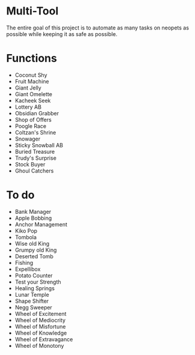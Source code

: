 # Multi-Tool

The entire goal of this project is to automate as many tasks on neopets as possible while keeping it as safe as possible.

# Functions

- Coconut Shy
- Fruit Machine
- Giant Jelly
- Giant Omelette
- Kacheek Seek
- Lottery AB
- Obsidian Grabber
- Shop of Offers
- Poogle Race
- Coltzan's Shrine
- Snowager
- Sticky Snowball AB
- Buried Treasure
- Trudy's Surprise
- Stock Buyer
- Ghoul Catchers

# To do

- Bank Manager
- Apple Bobbing
- Anchor Management
- Kiko Pop
- Tombola
- Wise old King
- Grumpy old King
- Deserted Tomb
- Fishing
- Expellibox
- Potato Counter
- Test your Strength
- Healing Springs
- Lunar Temple
- Shape Shifter
- Negg Sweeper
- Wheel of Excitement
- Wheel of Mediocrity
- Wheel of Misfortune
- Wheel of Knowledge
- Wheel of Extravagance
- Wheel of Monotony
